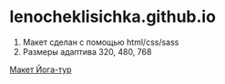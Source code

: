 
# lenocheklisichka.github.io
1. Макет сделан с помощью html/css/sass
1. Размеры адаптива 320, 480, 768


[Макет Йога-тур](https://lenocheklisichka.github.io/ "йога-тур")
